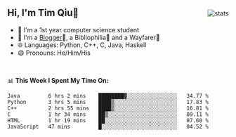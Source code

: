 <p>
<img src="https://github-readme-stats.vercel.app/api?username=qyxtim&show_icons=true" alt="stats" align="right" style="padding-top:20px"/>
</p>

## Hi, I'm Tim Qiu👋

- 🔭 I'm a 1st year computer science student
- 🌱 I'm a [Blogger](https://blog.blinkstar.cn)📝, a Bibliophilia📕 and a Wayfarer🚶
- 🌐 Languages: Python, C++, C, Java, Haskell
- 😄 Pronouns: He/Him/His

<br>

📊 **This Week I Spent My Time On:**
<!--START_SECTION:waka-->

```text
Java         6 hrs 2 mins    ████████▓░░░░░░░░░░░░░░░░   34.77 %
Python       3 hrs 5 mins    ████▒░░░░░░░░░░░░░░░░░░░░   17.83 %
C++          2 hrs 55 mins   ████▒░░░░░░░░░░░░░░░░░░░░   16.81 %
C            1 hr 34 mins    ██▒░░░░░░░░░░░░░░░░░░░░░░   09.11 %
HTML         1 hr 19 mins    ██░░░░░░░░░░░░░░░░░░░░░░░   07.60 %
JavaScript   47 mins         █░░░░░░░░░░░░░░░░░░░░░░░░   04.52 %
```

<!--END_SECTION:waka-->
